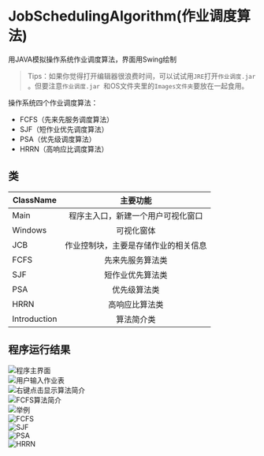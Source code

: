 # JobSchedulingAlgorithm(作业调度算法)

用JAVA模拟操作系统作业调度算法，界面用Swing绘制  
  
> Tips：如果你觉得打开编辑器很浪费时间，可以试试用`JRE`打开`作业调度.jar `。但要注意`作业调度.jar `和OS文件夹里的`Images文件夹`要放在一起食用。
  
操作系统四个作业调度算法：
* FCFS（先来先服务调度算法）  
* SJF（短作业优先调度算法）  
* PSA（优先级调度算法）  
* HRRN（高响应比调度算法）  

## 类

ClassName     | 主要功能
--------------| :-------:
Main          | 程序主入口，新建一个用户可视化窗口
Windows       | 可视化窗体
JCB           | 作业控制块，主要是存储作业的相关信息
FCFS          | 先来先服务算法类
SJF           | 短作业优先算法类 
PSA           | 优先级算法类
HRRN          | 高响应比算法类
Introduction  | 算法简介类

## 程序运行结果

![程序主界面](https://github.com/Garletta/JobSchedulingAlgorithm/raw/master/Images/A.png)  
![用户输入作业表](https://github.com/Garletta/JobSchedulingAlgorithm/raw/master/Images/B.png)  
![右键点击显示算法简介](https://github.com/Garletta/JobSchedulingAlgorithm/raw/master/Images/H.png)  
![FCFS算法简介](https://github.com/Garletta/JobSchedulingAlgorithm/raw/master/Images/I.png)  
![举例](https://github.com/Garletta/JobSchedulingAlgorithm/raw/master/Images/C.png)  
![FCFS](https://github.com/Garletta/JobSchedulingAlgorithm/raw/master/Images/D.png)  
![SJF](https://github.com/Garletta/JobSchedulingAlgorithm/raw/master/Images/E.png)  
![PSA](https://github.com/Garletta/JobSchedulingAlgorithm/raw/master/Images/F.png)  
![HRRN](https://github.com/Garletta/JobSchedulingAlgorithm/raw/master/Images/G.png)  
